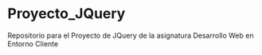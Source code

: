 # Proyecto_JQuery
Repositorio para el Proyecto de JQuery de la asignatura Desarrollo Web en Entorno Cliente
